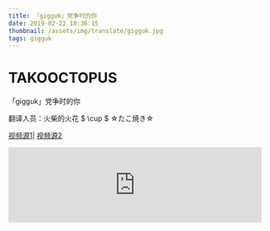 ```yaml
---
title: 「gigguk」党争时的你
date: 2019-02-22 18:36:15
thumbnail: /assets/img/translate/gigguk.jpg
tags: gigguk
---
```

# TAKOOCTOPUS

<label class="label-header"> 「gigguk」党争时的你 </label>

翻译人员：火柴的火花 $ \cup $  ☆たこ焼き☆

[视频源1](https://www.bilibili.com/html/player.html?aid=44154585&as_wide=1)| [视频源2](https://www.bilibili.com/blackboard/html5player.html?cid=75362997&aid=44154585)


<iframe id="spkj" src="https://player.bilibili.com/player.html?aid=44154585&cid=75362997&page=1" scrolling="no" border="0" frameborder="no" framespacing="0" allowfullscreen="true" width=100%> </iframe>

<script type="text/javascript">
    document.getElementById("spkj").style.height=document.getElementById("spkj").scrollWidth*0.76+"px";
</script>
